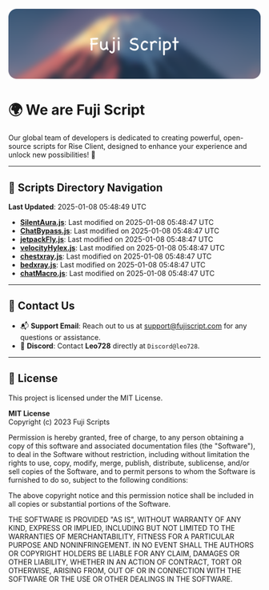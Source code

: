 ![Banner](.github/b.webp)

# 🌍 **We are Fuji Script**

Our global team of developers is dedicated to creating powerful, open-source scripts for Rise Client, designed to enhance your experience and unlock new possibilities! 🌟

---
<!-- SCRIPTS_NAVIGATION_START -->
## 📂 **Scripts Directory Navigation**

**Last Updated**: 2025-01-08 05:48:49 UTC

- **[SilentAura.js](scripts/SilentAura.js)**: Last modified on 2025-01-08 05:48:47 UTC
- **[ChatBypass.js](scripts/ChatBypass.js)**: Last modified on 2025-01-08 05:48:47 UTC
- **[jetpackFly.js](scripts/jetpackFly.js)**: Last modified on 2025-01-08 05:48:47 UTC
- **[velocityHylex.js](scripts/velocityHylex.js)**: Last modified on 2025-01-08 05:48:47 UTC
- **[chestxray.js](scripts/chestxray.js)**: Last modified on 2025-01-08 05:48:47 UTC
- **[bedxray.js](scripts/bedxray.js)**: Last modified on 2025-01-08 05:48:47 UTC
- **[chatMacro.js](scripts/chatMacro.js)**: Last modified on 2025-01-08 05:48:47 UTC

<!-- SCRIPTS_NAVIGATION_END -->

---

## 💬 **Contact Us**  
- 📬 **Support Email**: Reach out to us at [support@fujiscript.com](mailto:support@fujiscript.com) for any questions or assistance.  
- 💬 **Discord**: Contact **Leo728** directly at `Discord@leo728`.

---

## 📜 **License**

This project is licensed under the MIT License.  

**MIT License**  
Copyright (c) 2023 Fuji Scripts  

Permission is hereby granted, free of charge, to any person obtaining a copy of this software and associated documentation files (the "Software"), to deal in the Software without restriction, including without limitation the rights to use, copy, modify, merge, publish, distribute, sublicense, and/or sell copies of the Software, and to permit persons to whom the Software is furnished to do so, subject to the following conditions:  

The above copyright notice and this permission notice shall be included in all copies or substantial portions of the Software.  

THE SOFTWARE IS PROVIDED "AS IS", WITHOUT WARRANTY OF ANY KIND, EXPRESS OR IMPLIED, INCLUDING BUT NOT LIMITED TO THE WARRANTIES OF MERCHANTABILITY, FITNESS FOR A PARTICULAR PURPOSE AND NONINFRINGEMENT. IN NO EVENT SHALL THE AUTHORS OR COPYRIGHT HOLDERS BE LIABLE FOR ANY CLAIM, DAMAGES OR OTHER LIABILITY, WHETHER IN AN ACTION OF CONTRACT, TORT OR OTHERWISE, ARISING FROM, OUT OF OR IN CONNECTION WITH THE SOFTWARE OR THE USE OR OTHER DEALINGS IN THE SOFTWARE.  
